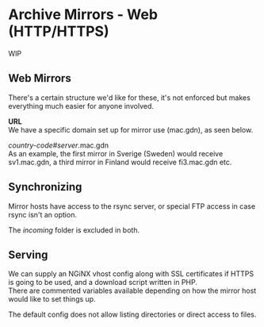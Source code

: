 # Archive Mirrors - Web (HTTP/HTTPS)
WIP

## Web Mirrors
There's a certain structure we'd like for these, it's not enforced but makes everything much easier for anyone involved.

**URL**  
We have a specific domain set up for mirror use (mac.gdn), as seen below.

*country-code#server*.mac.gdn  
As an example, the first mirror in Sverige (Sweden) would receive sv1.mac.gdn, a third mirror in Finland would receive fi3.mac.gdn etc.

## Synchronizing
Mirror hosts have access to the rsync server, or special FTP access in case rsync isn't an option.

The *incoming* folder is excluded in both.

## Serving
We can supply an NGiNX vhost config along with SSL certificates if HTTPS is going to be used, and a download script written in PHP.  
There are commented variables available depending on how the mirror host would like to set things up.

The default config does not allow listing directories or direct access to files.
